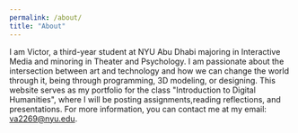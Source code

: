 ```yaml
---
permalink: /about/
title: "About"
---
```


I am Victor, a third-year student at NYU Abu Dhabi majoring in Interactive Media and minoring in Theater and Psychology. I am passionate about the intersection between art and technology and how we can change the world through it, being through programming, 3D modeling, or designing. This website serves as my portfolio for the class "Introduction to Digital Humanities", where I will be posting assignments,reading reflections, and presentations. For more information, you can contact me at my email: va2269@nyu.edu.